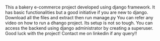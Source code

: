 This a bakery e-commerce project developed using django framework.
It has basic functionalities but a good initiative if you are new to django.
Download all the files and extract then run manage.py
You can refer any video on how to run a dhango project. Its setup is not so tough.
You can access the backend using django administrator by creating a superuser.
Good luck with the project! Contact me on linkedin if any query!!
